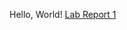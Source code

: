 Hello, World!
[Lab Report 1](https://mawayrynen.github.io/<your-lab-reports-repo>/lab-report-1-week-0.html)